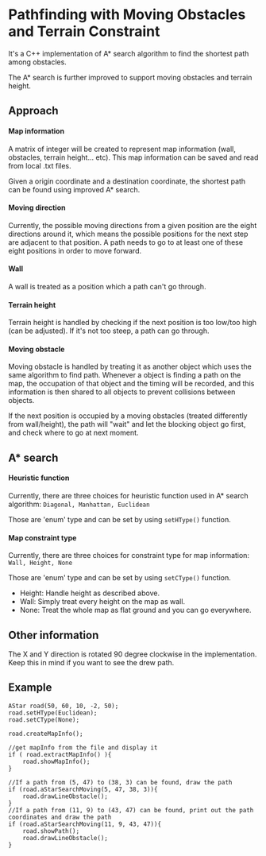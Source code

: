 # Pathfinding with Moving Obstacles and Terrain Constraint

It's a C++ implementation of A* search algorithm to find the shortest path among obstacles.

The A* search is further improved to support moving obstacles and terrain height.

## Approach
#### Map information
A matrix of integer will be created to represent map information (wall, obstacles, terrain height... etc). This map information can be saved and read from local .txt files.

Given a origin coordinate and a destination coordinate, the shortest path can be found using improved A* search.
#### Moving direction
Currently, the possible moving directions from a given position are the eight directions around it, which means the possible positions for the next step are adjacent to that position. A path needs to go to at least one of these eight positions in order to move forward.
#### Wall
A wall is treated as a position which a path can't go through. 
#### Terrain height
Terrain height is handled by checking if the next position is too low/too high (can be adjusted). If it's not too steep, a path can go through.
#### Moving obstacle
Moving obstacle is handled by treating it as another object which uses the same algorithm to find path. Whenever a object is finding a path on the map, the occupation of that object and the timing will be recorded, and this information is then shared to all objects to prevent collisions between objects.

If the next position is occupied by a moving obstacles (treated differently from wall/height), the path will "wait" and let the blocking object go first, and check where to go at next moment. 
## A* search
#### Heuristic function
Currently, there are three choices for heuristic function used in A* search algorithm:
`Diagonal, Manhattan, Euclidean`

Those are 'enum' type and can be set by using `setHType()` function.

#### Map constraint type
Currently, there are three choices for constraint type for map information:
`Wall, Height, None`

Those are 'enum' type and can be set by using `setCType()` function.

- Height: Handle height as described above.
- Wall: Simply treat every height on the map as wall.
- None: Treat the whole map as flat ground and you can go everywhere.

## Other information
The X and Y direction is rotated 90 degree clockwise in the implementation. Keep this in mind if you want to see the drew path.

## Example

    AStar road(50, 60, 10, -2, 50);
    road.setHType(Euclidean);
    road.setCType(None);
    
    road.createMapInfo();

    //get mapInfo from the file and display it
    if ( road.extractMapInfo() ){
        road.showMapInfo();
    }

    //If a path from (5, 47) to (38, 3) can be found, draw the path
    if (road.aStarSearchMoving(5, 47, 38, 3)){
        road.drawLineObstacle();
    }
    //If a path from (11, 9) to (43, 47) can be found, print out the path coordinates and draw the path
    if (road.aStarSearchMoving(11, 9, 43, 47)){
        road.showPath();
        road.drawLineObstacle();
    }

